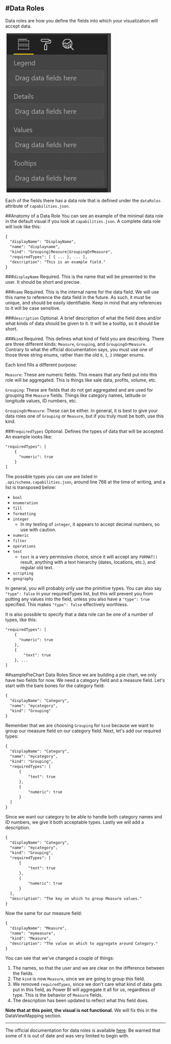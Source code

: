 #Data Roles
---
Data roles are how you define the fields into which your visualization will accept data.

![Image of the data fields](/img/DataFields.png)

Each of the fields there has a data role that is defined under the `dataRoles` attribute of `capabilities.json`.

##Anatomy of a Data Role
You can see an example of the minimal data role in the default visual if you look at `capabilities.json`.
A complete data role will look like this:

```
{
  "displayName": "DisplayName",
  "name": "displayname",
  "kind": "Grouping|Measure|GroupingOrMeasure",
  "requiredTypes": [ { ... }, ... ],
  "description": "This is an example field."
}
```

###`displayName`
Required. This is the name that will be presented to the user. It should be short and precise.

###`name`
Required. This is the internal name for the data field. We will use this name to reference the data field in the future. As such, it must be unique, and should be easily identifiable. Keep in mind that any references to it will be case sensitive.

###`description`
Optional. A brief description of what the field does and/or what kinds of data should be given to it. It will be a tooltip, so it should be short.

###`kind`
Required. This defines what kind of field you are describing. There are three different kinds: `Measure`, `Grouping`, and `GroupingOrMeasure`. Contrary to what the official documentation says, you must use one of those three string enums, rather than the old `0`, `1`, `2` integer enums.

Each kind fills a different purpose:

`Measure`: These are numeric fields. This means that any field put into this role will be aggregated. This is things like sale data, profits, volume, etc.

`Grouping`: These are fields that do not get aggregated and are used for grouping the `Measure` fields. Things like category names, latitude or longitude values, ID numbers, etc.

`GroupingOrMeasure`: These can be either. In general, it is best to give your data roles one of `Grouping` or `Measure`, but if you truly must be both, use this kind.

###`requiredTypes`
Optional. Defines the types of data that will be accepted. An example looks like:

```
"requiredTypes": [
    {
      "numeric": true
    }
]
```

The possible types you can use are listed in `.api/schema.capabilities.json`, around line 766 at the time of writing, and a list is transposed below:
*   `bool`
*   `enumeration`
*   `fill`
*   `formatting`
*   `integer`
    *   In my testing of `integer`, it appears to accept decimal numbers, so use with caution.
*   `numeric`
*   `filter`
*   `operations`
*   `text`
    *   `text` is a very permissive choice, since it will accept any `FORMAT()` result, anything with a text hierarchy (dates, locations, etc.), and regular old text.
*   `scripting`
*   `geography`

In general, you will probably only use the primitive types. You can also say `"type": false` in your requiredTypes list, but this will prevent you from putting any values into the field, unless you also have a `"type": true` specified. This makes `"type": false` effectively worthless.

It is also possible to specify that a data role can be one of a number of types, like this:

```
"requiredTypes": [
    {
      "numeric": true
    },
    {
        "text": true
    }, ...
]
```

##samplePieChart Data Roles
Since we are building a pie chart, we only have two fields for now. We need a category field and a measure field. Let's start with the bare bones for the category field:

```
{
  "displayName": "Category",
  "name": "mycategory",
  "kind": "Grouping"
}
```

Remember that we are choosing `Grouping` for `kind` because we want to group our measure field on our category field. Next, let's add our required types:

```
{
  "displayName": "Category",
  "name": "mycategory",
  "kind": "Grouping",
  "requiredTypes": [
      {
          "text": true
      },
      {
          "numeric": true
      }
  ]
}
```

Since we want our category to be able to handle both category names and ID numbers, we give it both acceptable types. Lastly we will add a description.

```
{
  "displayName": "Category",
  "name": "mycategory",
  "kind": "Grouping",
  "requiredTypes": [
      {
          "text": true
      },
      {
          "numeric": true
      }
  ],
  "description": "The key on which to group Measure values."
}
```

Now the same for our measure field:

```
{
  "displayName": "Measure",
  "name": "mymeasure",
  "kind": "Measure",
  "description": "The value on which to aggregate around Category."
}
```

You can see that we've changed a couple of things:
1.   The names, so that the user and we are clear on the difference between the fields.
2.   The `kind` is now `Measure`, since we are going to group this field.
3.   We removed `requiredTypes`, since we don't care what kind of data gets put in this field, as Power BI will aggregate it all for us, regardless of type. This is the behavior of `Measure` fields.
4.   The description has been updated to reflect what this field does.

**Note that at this point, the visual is not functional.** We will fix this in the DataViewMapping section.

---
The official documentation for data roles is available [here](https://github.com/Microsoft/PowerBI-visuals/blob/master/Capabilities/Capabilities.md#define-the-data-fields-your-visual-expects---dataroles). Be warned that some of it is out of date and was very limited to begin with.

